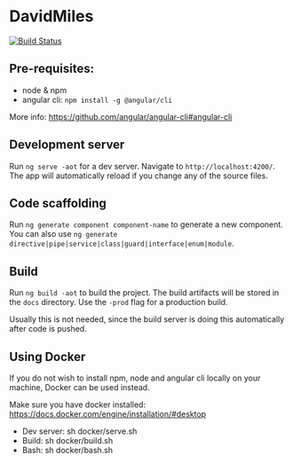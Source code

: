 # DavidMiles
[![Build Status](https://travis-ci.org/johanfrick/davidmiles-angular.svg?branch=master)](https://travis-ci.org/johanfrick-angular/davidmiles)

## Pre-requisites:
- node & npm
- angular cli: `npm install -g @angular/cli`

More info: https://github.com/angular/angular-cli#angular-cli

## Development server

Run `ng serve -aot` for a dev server. Navigate to `http://localhost:4200/`. The app will automatically reload if you change any of the source files.

## Code scaffolding

Run `ng generate component component-name` to generate a new component. You can also use `ng generate directive|pipe|service|class|guard|interface|enum|module`.

## Build

Run `ng build -aot` to build the project. The build artifacts will be stored in the `docs` directory. Use the `-prod` flag for a production build.

Usually this is not needed, since the build server is doing this automatically after code is pushed.

## Using Docker

If you do not wish to install npm, node and angular cli locally on your machine, Docker can be used instead.

Make sure you have docker installed: https://docs.docker.com/engine/installation/#desktop

- Dev server: sh docker/serve.sh
- Build: sh docker/build.sh
- Bash: sh docker/bash.sh
